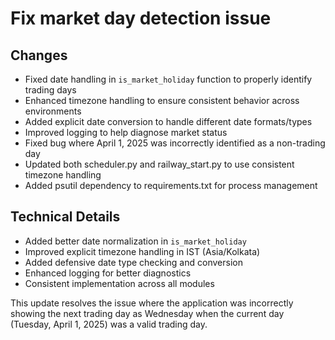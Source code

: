 # Fix market day detection issue

## Changes
- Fixed date handling in `is_market_holiday` function to properly identify trading days
- Enhanced timezone handling to ensure consistent behavior across environments
- Added explicit date conversion to handle different date formats/types
- Improved logging to help diagnose market status
- Fixed bug where April 1, 2025 was incorrectly identified as a non-trading day
- Updated both scheduler.py and railway_start.py to use consistent timezone handling
- Added psutil dependency to requirements.txt for process management

## Technical Details
- Added better date normalization in `is_market_holiday`
- Improved explicit timezone handling in IST (Asia/Kolkata)
- Added defensive date type checking and conversion
- Enhanced logging for better diagnostics
- Consistent implementation across all modules

This update resolves the issue where the application was incorrectly showing the next trading day as Wednesday when the current day (Tuesday, April 1, 2025) was a valid trading day. 